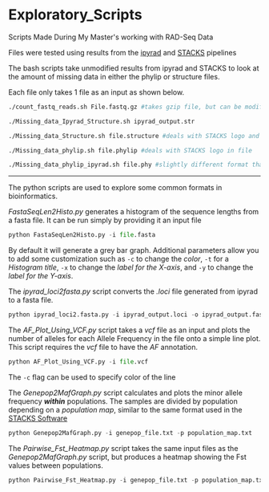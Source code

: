 # Exploratory_Scripts
Scripts Made During My Master's working with RAD-Seq Data

Files were tested using results from the [ipyrad](https://ipyrad.readthedocs.io/en/latest/) and [STACKS](https://catchenlab.life.illinois.edu/stacks/) pipelines

The bash scripts take unmodified results from ipyrad and STACKS to look at the amount of missing data in either the phylip or structure files.

Each file only takes 1 file as an input as shown below.

```bash
./count_fastq_reads.sh File.fastq.gz #takes gzip file, but can be modified to take uncompressed reads

./Missing_data_Ipyrad_Structure.sh ipyrad_output.str

./Missing_data_Structure.sh file.structure #deals with STACKS logo and assumes pop info column present

./Missing_data_phylip.sh file.phylip #deals with STACKS logo in file

./Missing_data_phylip_ipyrad.sh file.phy #slightly different format than STACKS output

```
***

The python scripts are used to explore some common formats in bioinformatics.

*FastaSeqLen2Histo.py* generates a histogram of the sequence lengths from a fasta file. It can be run simply by providing it
an input file

```python
python FastaSeqLen2Histo.py -i file.fasta
```

By default it will generate a grey bar graph. Additional parameters allow you to add some customization such as `-c` to change the *color*, `-t` for a *Histogram title*, `-x` to change the *label for the X-axis*, and `-y` to change the *label for the Y-axis*.

The *ipyrad_loci2fasta.py* script converts the *.loci* file generated from ipyrad to a fasta file.
```python
python ipyrad_loci2.fasta.py -i ipyrad_output.loci -o ipyrad_output.fasta #specify output name
```

The *AF_Plot_Using_VCF.py* script takes a *vcf* file as an input and plots the number of alleles for each Allele Frequency in the file onto a simple line plot.
This script requires the *vcf* file to have the *AF* annotation.
```python
python AF_Plot_Using_VCF.py -i file.vcf
```
The `-c` flag can be used to specify color of the line

The *Genepop2MafGraph.py* script calculates and plots the minor allele frequency ***within*** populations. The samples are divided by population depending on a *population map*, similar to the same format used in the [STACKS Software](https://catchenlab.life.illinois.edu/stacks/manual/#popmap)

```python
python Genepop2MafGraph.py -i genepop_file.txt -p population_map.txt
```

The *Pairwise_Fst_Heatmap.py* script takes the same input files as the *Genepop2MafGraph.py* script, but produces a heatmap showing the Fst values between populations.

```python
python Pairwise_Fst_Heatmap.py -i genepop_file.txt -p population_map.txt
```
